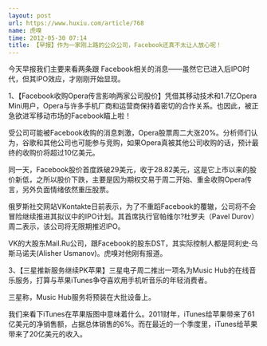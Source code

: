```yaml
---
layout: post
url: https://www.huxiu.com/article/768
name: 虎嗅
time: 2012-05-30 07:14
title: 【早报】作为一家刚上路的公众公司，Facebook还真不太让人放心呢！
---
```

今天早报我们主要来看两条跟 Facebook相关的消息——虽然它已进入后IPO时代，但其IPO效应，才刚刚开始显现。

1、【Facebook收购Opera传言影响两家公司股价】凭借其移动技术和1.7亿Opera Mini用户，Opera与许多手机厂商和运营商保持着密切的合作关系。也因此，被正急欲进军移动市场的Facebook瞄上啦！

受公司可能被Facebook收购的消息刺激，Opera股票周二大涨20%。分析师们认为，谷歌和其他公司也可能参与竞购，如果Opera真被其他公司收购的话，预计最终的收购价将超过10亿美元。

同一天，Facebook股价首度跌破29美元，收于28.82美元，这是它上市以来的股价新低，之所以股价下跌，主要是因为期权交易于周二开始、重金收购Opera传言，另外负面情绪依然重压股票。

俄罗斯社交网站VKontakte日前表示，为了不重蹈Facebook的覆辙，公司将不会冒险继续推进其拟议中的IPO计划。其首席执行官帕维尔?杜罗夫（Pavel Durov）周二表示，该公司将无限期推迟IPO。

VK的大股东Mail.Ru公司，跟Facebook的股东DST，其实际控制人都是阿利史·乌斯马诺夫(Alisher Usmanov)。虎嗅对他刚有报道。

3、【三星推新服务继续PK苹果】三星电子周二推出一项名为Music Hub的在线音乐服务，打算与苹果iTunes争夺喜欢用手机听音乐的年轻消费者。

三星称，Music Hub服务将预装在大批设备上。

我们来看下iTunes在苹果版图中意味着什么。2011财年，iTunes给苹果带来了61亿美元的净销售额，占据总体销售的6%。而在最近的一个季度里，iTunes给苹果带来了20亿美元的收入。

